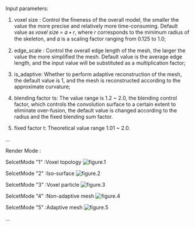 Input parameters:

1. voxel size :  Control the fineness of the overall model, the smaller the value the more precise and relatively more time-consuming. Default value as 𝑣𝑜𝑥𝑒𝑙 𝑠𝑖𝑧𝑒 = 𝛼 ∗ 𝑟, where 𝑟 corresponds
to the minimum radius of the skeleton, and 𝛼 is a scaling factor ranging from 0.125 to 1.0;

2. edge_scale : Control the overall edge length of the mesh, the larger the value the more simplified the mesh. Default value is the average edge length, and the input value will be substituted as a multiplication factor;

3. is_adaptive: Whether to perform adaptive reconstruction of the mesh, the default value is 1, and the mesh is reconstructed according to the approximate curvature;

4. blending factor ts: The value range is 1.2 ~ 2.0, the blending control factor, which controls the convolution surface to a certain extent to eliminate over-fusion, the default value is changed according to the radius and the fixed blending sum factor.

5. fixed factor t: Theoretical value range 1.01 ~ 2.0.

...

Render Mode : 

SelcetMode "1" :Voxel topology ![figure.1](https://github.com/CG-LSH/shugraphics.github.io/tree/main/figure/1.png)  

SelcetMode "2" :Iso-surface  ![figure.2](https://github.com/CG-LSH/shugraphics.github.io/tree/main/figure/2.png)

SelcetMode "3" :Voxel particle   ![figure.3](https://github.com/CG-LSH/shugraphics.github.io/tree/main/figure/3.png)

SelcetMode "4" :Non-adaptive mesh   ![figure.4](https://github.com/CG-LSH/shugraphics.github.io/tree/main/figure/4.png)

SelcetMode "5" :Adaptive mesh  ![figure.5](https://github.com/CG-LSH/shugraphics.github.io/tree/main/figure/5.png)

...
